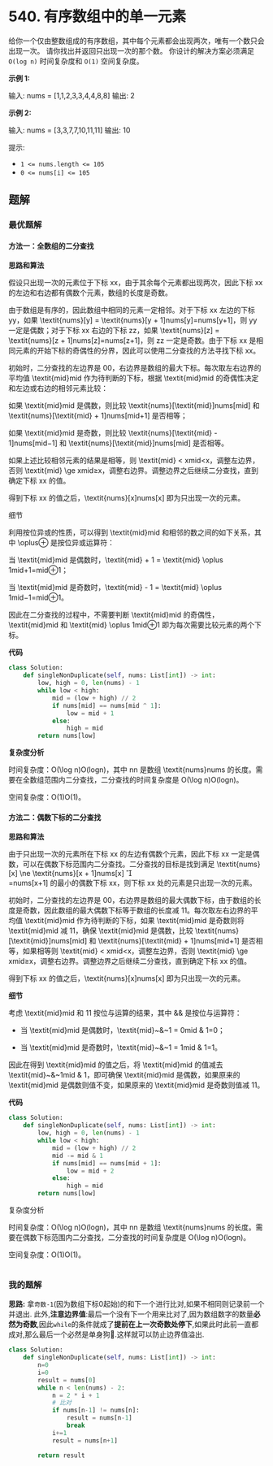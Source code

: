 # 540. 有序数组中的单一元素
给你一个仅由整数组成的有序数组，其中每个元素都会出现两次，唯有一个数只会出现一次。
请你找出并返回只出现一次的那个数。
你设计的解决方案必须满足 `O(log n)` 时间复杂度和 `O(1)` 空间复杂度。

 

**示例 1:**

输入: nums = [1,1,2,3,3,4,4,8,8]
输出: 2

**示例 2:**

输入: nums =  [3,3,7,7,10,11,11]
输出: 10
 

提示:

- `1 <= nums.length <= 105`
- `0 <= nums[i] <= 105`

## 题解

### 最优题解

#### 方法一：全数组的二分查找
**思路和算法**

假设只出现一次的元素位于下标 xx，由于其余每个元素都出现两次，因此下标 xx 的左边和右边都有偶数个元素，数组的长度是奇数。

由于数组是有序的，因此数组中相同的元素一定相邻。对于下标 xx 左边的下标 yy，如果 \textit{nums}[y] = \textit{nums}[y + 1]nums[y]=nums[y+1]，则 yy 一定是偶数；对于下标 xx 右边的下标 zz，如果 \textit{nums}[z] = \textit{nums}[z + 1]nums[z]=nums[z+1]，则 zz 一定是奇数。由于下标 xx 是相同元素的开始下标的奇偶性的分界，因此可以使用二分查找的方法寻找下标 xx。

初始时，二分查找的左边界是 00，右边界是数组的最大下标。每次取左右边界的平均值 \textit{mid}mid 作为待判断的下标，根据 \textit{mid}mid 的奇偶性决定和左边或右边的相邻元素比较：

如果 \textit{mid}mid 是偶数，则比较 \textit{nums}[\textit{mid}]nums[mid] 和 \textit{nums}[\textit{mid} + 1]nums[mid+1] 是否相等；

如果 \textit{mid}mid 是奇数，则比较 \textit{nums}[\textit{mid} - 1]nums[mid−1] 和 \textit{nums}[\textit{mid}]nums[mid] 是否相等。

如果上述比较相邻元素的结果是相等，则 \textit{mid} < xmid<x，调整左边界，否则 \textit{mid} \ge xmid≥x，调整右边界。调整边界之后继续二分查找，直到确定下标 xx 的值。

得到下标 xx 的值之后，\textit{nums}[x]nums[x] 即为只出现一次的元素。

细节

利用按位异或的性质，可以得到 \textit{mid}mid 和相邻的数之间的如下关系，其中 \oplus⊕ 是按位异或运算符：

当 \textit{mid}mid 是偶数时，\textit{mid} + 1 = \textit{mid} \oplus 1mid+1=mid⊕1；

当 \textit{mid}mid 是奇数时，\textit{mid} - 1 = \textit{mid} \oplus 1mid−1=mid⊕1。

因此在二分查找的过程中，不需要判断 \textit{mid}mid 的奇偶性，\textit{mid}mid 和 \textit{mid} \oplus 1mid⊕1 即为每次需要比较元素的两个下标。

**代码**

```python
class Solution:
    def singleNonDuplicate(self, nums: List[int]) -> int:
        low, high = 0, len(nums) - 1
        while low < high:
            mid = (low + high) // 2
            if nums[mid] == nums[mid ^ 1]:
                low = mid + 1
            else:
                high = mid
        return nums[low]
```
**复杂度分析**

时间复杂度：O(\log n)O(logn)，其中 nn 是数组 \textit{nums}nums 的长度。需要在全数组范围内二分查找，二分查找的时间复杂度是 O(\log n)O(logn)。

空间复杂度：O(1)O(1)。

#### 方法二：偶数下标的二分查找
**思路和算法**

由于只出现一次的元素所在下标 xx 的左边有偶数个元素，因此下标 xx 一定是偶数，可以在偶数下标范围内二分查找。二分查找的目标是找到满足 \textit{nums}[x] \ne \textit{nums}[x + 1]nums[x] 
	
 =nums[x+1] 的最小的偶数下标 xx，则下标 xx 处的元素是只出现一次的元素。

初始时，二分查找的左边界是 00，右边界是数组的最大偶数下标，由于数组的长度是奇数，因此数组的最大偶数下标等于数组的长度减 11。每次取左右边界的平均值 \textit{mid}mid 作为待判断的下标，如果 \textit{mid}mid 是奇数则将 \textit{mid}mid 减 11，确保 \textit{mid}mid 是偶数，比较 \textit{nums}[\textit{mid}]nums[mid] 和 \textit{nums}[\textit{mid} + 1]nums[mid+1] 是否相等，如果相等则 \textit{mid} < xmid<x，调整左边界，否则 \textit{mid} \ge xmid≥x，调整右边界。调整边界之后继续二分查找，直到确定下标 xx 的值。

得到下标 xx 的值之后，\textit{nums}[x]nums[x] 即为只出现一次的元素。

**细节**

考虑 \textit{mid}mid 和 11 按位与运算的结果，其中 \&& 是按位与运算符：

- 当 \textit{mid}mid 是偶数时，\textit{mid}~\&~1 = 0mid & 1=0；

- 当 \textit{mid}mid 是奇数时，\textit{mid}~\&~1 = 1mid & 1=1。

因此在得到 \textit{mid}mid 的值之后，将 \textit{mid}mid 的值减去 \textit{mid}~\&~1mid & 1，即可确保 \textit{mid}mid 是偶数，如果原来的 \textit{mid}mid 是偶数则值不变，如果原来的 \textit{mid}mid 是奇数则值减 11。

**代码**

```python
class Solution:
    def singleNonDuplicate(self, nums: List[int]) -> int:
        low, high = 0, len(nums) - 1
        while low < high:
            mid = (low + high) // 2
            mid -= mid & 1
            if nums[mid] == nums[mid + 1]:
                low = mid + 2
            else:
                high = mid
        return nums[low]
```

复杂度分析

时间复杂度：O(\log n)O(logn)，其中 nn 是数组 \textit{nums}nums 的长度。需要在偶数下标范围内二分查找，二分查找的时间复杂度是 O(\log n)O(logn)。

空间复杂度：O(1)O(1)。



```python
```

### 我的题解
**思路:**
拿`奇数-1`(因为数组下标0起始)的和下一个进行比对,如果不相同则记录前一个并退出.
此外,**注意边界值**:最后一个没有下一个用来比对了,因为数组数字的数量**必然为奇数**,因此`while`的条件就成了**提前在上一次奇数处停下**,如果此时此前一直都成对,那么最后一个必然是单身狗🐶.这样就可以防止边界值溢出.
```python
class Solution:
    def singleNonDuplicate(self, nums: List[int]) -> int:
        n=0
        i=0
        result = nums[0]
        while n < len(nums) - 2:
            n = 2 * i + 1
            # 比对
            if nums[n-1] != nums[n]:
                result = nums[n-1]
                break
            i+=1
            result = nums[n+1]

        return result

```
